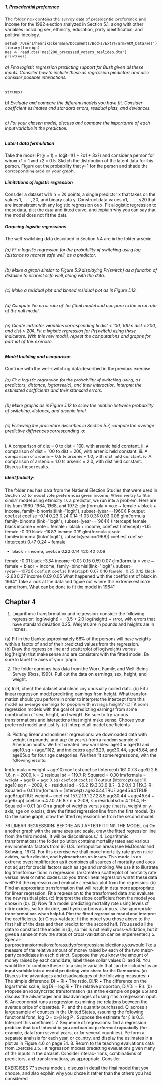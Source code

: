 ##### 1. Presedential preference  
The folder nes contains the survey data of presidential preference and income for the 1992 election analyzed in Section 5.1, along with other variables including sex, ethnicity, education, party identification, and political ideology.

```{r}
setwd('/Users/henrikeckermann/Documents/Books/Extra/arm/ARM_Data/nes')
library(foreign)
nes <- read.dta('nes5200_processed_voters_realideo.dta')
print(nes)
```
###### a) Fit a logistic regression predicting support for Bush given all these inputs. Consider how to include these as regression predictors and also consider possible interactions.

```{r}
str(nes)
```

  
###### b) Evaluate and compare the different models you have fit. Consider coefficient estimates and standard errors, residual plots, and deviances.  
###### c) For your chosen model, discuss and compare the importance of each input variable in the prediction. 





##### Latent data formulation
Take the model Pr(y = 1) = logit−1(1 + 2x1 + 3x2) and consider a person for whom x1 = 1 and x2 = 0.5. Sketch the distribution of the latent data for this person. Figure out the probability that y=1 for the person and shade the corresponding area on your graph.

##### Limitations of logistic regression
Consider a dataset with n = 20 points, a single predictor x that takes on the values 1, . . . , 20, and binary data y. Construct data values y1, . . . , y20 that are inconsistent with any logistic regression on x. Fit a logistic regression to these data, plot the data and fitted curve, and explain why you can say that the model does not fit the data.

 

##### Graphing logistic regressions
The well-switching data described in Section 5.4 are in the folder arsenic.

###### (a) Fit a logistic regression for the probability of switching using log (distance to nearest safe well) as a predictor.  
###### (b) Make a graph similar to Figure 5.9 displaying Pr(switch) as a function of distance to nearest safe well, along with the data.  
###### (c) Make a residual plot and binned residual plot as in Figure 5.13.  
###### (d) Compute the error rate of the fitted model and compare to the error rate of the null model.  
###### (e) Create indicator variables corresponding to dist < 100, 100 ≤ dist < 200, and dist > 200. Fit a logistic regression for Pr(switch) using these indicators. With this new model, repeat the computations and graphs for part (a) of this exercise.  

##### Model building and comparison 
Continue with the well-switching data described in the previous exercise.  
###### (a) Fit a logistic regression for the probability of switching using, as predictors, distance, log(arsenic), and their interaction. Interpret the estimated coefficients and their standard errors.  
###### (b) Make graphs as in Figure 5.12 to show the relation between probability of switching, distance, and arsenic level.  
###### (c) Following the procedure described in Section 5.7, compute the average predictive differences corresponding to:  
i. A comparison of dist = 0 to dist = 100, with arsenic held constant. ii. A comparison of dist = 100 to dist = 200, with arsenic held constant.
iii. A comparison of arsenic = 0.5 to arsenic = 1.0, with dist held constant. iv. A comparison of arsenic = 1.0 to arsenic = 2.0, with dist held constant.
Discuss these results.  

##### Identifiability: 
The folder nes has data from the National Election Studies that were used in Section 5.1 to model vote preferences given income. When we try to fit a similar model using ethnicity as a predictor, we run into a problem. Here are fits from 1960, 1964, 1968, and 1972:
glm(formula = vote ~ female + black + income, family=binomial(link="logit"), subset=(year==1960))
R output
coef.est coef.se -0.14 0.23 0.24 0.14 -1.03 0.36 0.03 0.06
glm(formula
family=binomial(link="logit"), subset=(year==1964))
(Intercept) female black income
= vote ~ female + black + income,
coef.est (Intercept) -1.15 female -0.09 black -16.83 income 0.19
glm(formula = vote
family=binomial(link="logit"), subset=(year==1968))
coef.est coef.se (Intercept) 0.47 0.24
~
female
+ black + income,
coef.se 0.22 0.14 420.40 0.06

female -0.01 black -3.64 income -0.03
0.15 0.59 0.07
glm(formula = vote ~ female + black + income, family=binomial(link="logit"), subset=(year==1972))
coef.est coef.se (Intercept) 0.67 0.18 female -0.25 0.12 black -2.63 0.27 income 0.09 0.05
What happened with the coefficient of black in 1964? Take a look at the data and figure out where this extreme estimate came from. What can be done to fit the model in 1964?




## Chapter 4

1. Logarithmic transformation and regression: consider the following regression: log(weight) = −3.5 + 2.0 log(height) + error, with errors that have standard deviation 0.25. Weights are in pounds and heights are in inches.

(a) Fill in the blanks: approximately 68% of the persons will have weights within a factor of   and   of their predicted values from the regression.  
(b) Draw the regression line and scatterplot of log(weight) versus log(height) that make sense and are consistent with the fitted model. Be sure to label the axes of your graph.




2. The folder earnings has data from the Work, Family, and Well-Being Survey (Ross, 1990). Pull out the data on earnings, sex, height, and weight.  
  
(a) In R, check the dataset and clean any unusually coded data.
(b) Fit a linear regression model predicting earnings from height. What transfor- mation should you perform in order to interpret the intercept from this model as average earnings for people with average height?
(c) Fit some regression models with the goal of predicting earnings from some combination of sex, height, and weight. Be sure to try various transformations and interactions that might make sense. Choose your preferred model and justify.
(d) Interpret all model coefficients.


3. Plotting linear and nonlinear regressions: we downloaded data with weight (in pounds) and age (in years) from a random sample of American adults. We first created new variables: age10 = age/10 and age10.sq = (age/10)2, and indicators age18.29, age30.44, age45.64, and age65up for four age categories. We then fit some regressions, with the following results:  

lm(formula = weight ~ age10) coef.est coef.se (Intercept) 161.0 7.3 age10 2.6 1.6, n = 2009, k = 2
residual sd = 119.7, R-Squared = 0.00
lm(formula = weight ~ age10 + age10.sq) coef.est coef.se
R output
(Intercept) age10 age10.sq
n = 2009, k = residual sd =
96.2 19.3 33.6 8.7 -3.2 0.9 3
119.3, R-Squared = 0.01
lm(formula =
(Intercept) age30.44TRUE age45.64TRUE age65upTRUE
weight ~ coef.est 157.2 19.1 27.2 8.5
age30.44 + age45.64 + age65up) coef.se
5.4 7.0 7.6 8.7
n = 2009, k = residual sd =
4
119.4, R-Squared = 0.01
(a) On a graph of weights versus age (that is, weight on y-axis, age on x-axis), draw the fitted regression line from the first model.
(b) On the same graph, draw the fitted regression line from the second model.

76 LINEAR REGRESSION: BEFORE AND AFTER FITTING THE MODEL
(c) On another graph with the same axes and scale, draw the fitted regression line from the third model. (It will be discontinuous.)
4. Logarithmic transformations: the folder pollution contains mortality rates and various environmental factors from 60 U.S. metropolitan areas (see McDonald and Schwing, 1973). For this exercise we shall model mortality rate given nitric oxides, sulfur dioxide, and hydrocarbons as inputs. This model is an extreme oversimplification as it combines all sources of mortality and does not adjust for crucial factors such as age and smoking. We use it to illustrate log transforma- tions in regression.
(a) Create a scatterplot of mortality rate versus level of nitric oxides. Do you think linear regression will fit these data well? Fit the regression and evaluate a residual plot from the regression.
(b) Find an appropriate transformation that will result in data more appropriate for linear regression. Fit a regression to the transformed data and evaluate the new residual plot.
(c) Interpret the slope coefficient from the model you chose in (b).
(d) Now fit a model predicting mortality rate using levels of nitric oxides, sulfur dioxide, and hydrocarbons as inputs. Use appropriate transformations when
helpful. Plot the fitted regression model and interpret the coefficients.
(e) Cross-validate: fit the model you chose above to the first half of the data and then predict for the second half. (You used all the data to construct the model in (d), so this is not really cross-validation, but it gives a sense of how the
steps of cross-validation can be implemented.)
5. Special-purposetransformations:forastudyofcongressionalelections,youwould like a measure of the relative amount of money raised by each of the two major- party candidates in each district. Suppose that you know the amount of money raised by each candidate; label these dollar values Di and Ri. You would like to combine these into a single variable that can be included as an input variable into a model predicting vote share for the Democrats.
(a) Discuss the advantages and disadvantages of the following measures:
• The simple difference, Di − Ri
• The ratio, Di/Ri
• The difference on the logarithmic scale, log Di − log Ri • The relative proportion, Di/(Di + Ri).
(b) Propose an idiosyncratic transformation (as in the example on page 65) and discuss the advantages and disadvantages of using it as a regression input.
6. An economist runs a regression examining the relations between the average price of cigarettes, P , and the quantity purchased, Q, across a large sample of counties in the United States, assuming the following functional form, log Q = α+β log P . Suppose the estimate for β is 0.3. Interpret this coefficient.
7. Sequence of regressions: find a regression problem that is of interest to you and can be performed repeatedly (for example, data from several years, or for several countries). Perform a separate analysis for each year, or country, and display the estimates in a plot as in Figure 4.6 on page 74.
8. Return to the teaching evaluations data from Exercise 3.5. Fit regression models predicting evaluations given many of the inputs in the dataset. Consider interac- tions, combinations of predictors, and transformations, as appropriate. Consider

EXERCISES 77
several models, discuss in detail the final model that you choose, and also explain why you chose it rather than the others you had considered